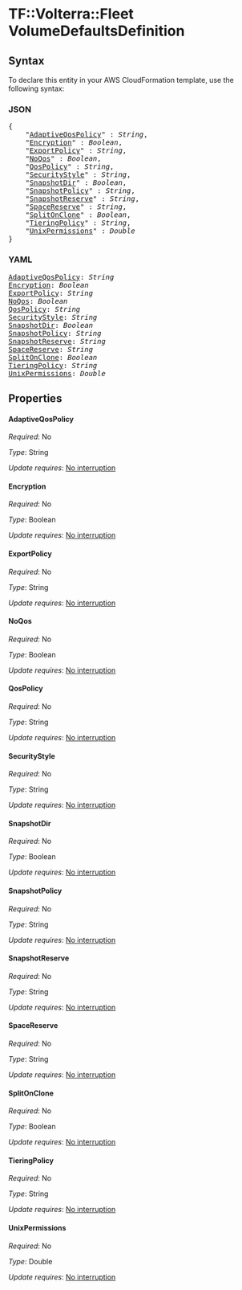 # TF::Volterra::Fleet VolumeDefaultsDefinition

## Syntax

To declare this entity in your AWS CloudFormation template, use the following syntax:

### JSON

<pre>
{
    "<a href="#adaptiveqospolicy" title="AdaptiveQosPolicy">AdaptiveQosPolicy</a>" : <i>String</i>,
    "<a href="#encryption" title="Encryption">Encryption</a>" : <i>Boolean</i>,
    "<a href="#exportpolicy" title="ExportPolicy">ExportPolicy</a>" : <i>String</i>,
    "<a href="#noqos" title="NoQos">NoQos</a>" : <i>Boolean</i>,
    "<a href="#qospolicy" title="QosPolicy">QosPolicy</a>" : <i>String</i>,
    "<a href="#securitystyle" title="SecurityStyle">SecurityStyle</a>" : <i>String</i>,
    "<a href="#snapshotdir" title="SnapshotDir">SnapshotDir</a>" : <i>Boolean</i>,
    "<a href="#snapshotpolicy" title="SnapshotPolicy">SnapshotPolicy</a>" : <i>String</i>,
    "<a href="#snapshotreserve" title="SnapshotReserve">SnapshotReserve</a>" : <i>String</i>,
    "<a href="#spacereserve" title="SpaceReserve">SpaceReserve</a>" : <i>String</i>,
    "<a href="#splitonclone" title="SplitOnClone">SplitOnClone</a>" : <i>Boolean</i>,
    "<a href="#tieringpolicy" title="TieringPolicy">TieringPolicy</a>" : <i>String</i>,
    "<a href="#unixpermissions" title="UnixPermissions">UnixPermissions</a>" : <i>Double</i>
}
</pre>

### YAML

<pre>
<a href="#adaptiveqospolicy" title="AdaptiveQosPolicy">AdaptiveQosPolicy</a>: <i>String</i>
<a href="#encryption" title="Encryption">Encryption</a>: <i>Boolean</i>
<a href="#exportpolicy" title="ExportPolicy">ExportPolicy</a>: <i>String</i>
<a href="#noqos" title="NoQos">NoQos</a>: <i>Boolean</i>
<a href="#qospolicy" title="QosPolicy">QosPolicy</a>: <i>String</i>
<a href="#securitystyle" title="SecurityStyle">SecurityStyle</a>: <i>String</i>
<a href="#snapshotdir" title="SnapshotDir">SnapshotDir</a>: <i>Boolean</i>
<a href="#snapshotpolicy" title="SnapshotPolicy">SnapshotPolicy</a>: <i>String</i>
<a href="#snapshotreserve" title="SnapshotReserve">SnapshotReserve</a>: <i>String</i>
<a href="#spacereserve" title="SpaceReserve">SpaceReserve</a>: <i>String</i>
<a href="#splitonclone" title="SplitOnClone">SplitOnClone</a>: <i>Boolean</i>
<a href="#tieringpolicy" title="TieringPolicy">TieringPolicy</a>: <i>String</i>
<a href="#unixpermissions" title="UnixPermissions">UnixPermissions</a>: <i>Double</i>
</pre>

## Properties

#### AdaptiveQosPolicy

_Required_: No

_Type_: String

_Update requires_: [No interruption](https://docs.aws.amazon.com/AWSCloudFormation/latest/UserGuide/using-cfn-updating-stacks-update-behaviors.html#update-no-interrupt)

#### Encryption

_Required_: No

_Type_: Boolean

_Update requires_: [No interruption](https://docs.aws.amazon.com/AWSCloudFormation/latest/UserGuide/using-cfn-updating-stacks-update-behaviors.html#update-no-interrupt)

#### ExportPolicy

_Required_: No

_Type_: String

_Update requires_: [No interruption](https://docs.aws.amazon.com/AWSCloudFormation/latest/UserGuide/using-cfn-updating-stacks-update-behaviors.html#update-no-interrupt)

#### NoQos

_Required_: No

_Type_: Boolean

_Update requires_: [No interruption](https://docs.aws.amazon.com/AWSCloudFormation/latest/UserGuide/using-cfn-updating-stacks-update-behaviors.html#update-no-interrupt)

#### QosPolicy

_Required_: No

_Type_: String

_Update requires_: [No interruption](https://docs.aws.amazon.com/AWSCloudFormation/latest/UserGuide/using-cfn-updating-stacks-update-behaviors.html#update-no-interrupt)

#### SecurityStyle

_Required_: No

_Type_: String

_Update requires_: [No interruption](https://docs.aws.amazon.com/AWSCloudFormation/latest/UserGuide/using-cfn-updating-stacks-update-behaviors.html#update-no-interrupt)

#### SnapshotDir

_Required_: No

_Type_: Boolean

_Update requires_: [No interruption](https://docs.aws.amazon.com/AWSCloudFormation/latest/UserGuide/using-cfn-updating-stacks-update-behaviors.html#update-no-interrupt)

#### SnapshotPolicy

_Required_: No

_Type_: String

_Update requires_: [No interruption](https://docs.aws.amazon.com/AWSCloudFormation/latest/UserGuide/using-cfn-updating-stacks-update-behaviors.html#update-no-interrupt)

#### SnapshotReserve

_Required_: No

_Type_: String

_Update requires_: [No interruption](https://docs.aws.amazon.com/AWSCloudFormation/latest/UserGuide/using-cfn-updating-stacks-update-behaviors.html#update-no-interrupt)

#### SpaceReserve

_Required_: No

_Type_: String

_Update requires_: [No interruption](https://docs.aws.amazon.com/AWSCloudFormation/latest/UserGuide/using-cfn-updating-stacks-update-behaviors.html#update-no-interrupt)

#### SplitOnClone

_Required_: No

_Type_: Boolean

_Update requires_: [No interruption](https://docs.aws.amazon.com/AWSCloudFormation/latest/UserGuide/using-cfn-updating-stacks-update-behaviors.html#update-no-interrupt)

#### TieringPolicy

_Required_: No

_Type_: String

_Update requires_: [No interruption](https://docs.aws.amazon.com/AWSCloudFormation/latest/UserGuide/using-cfn-updating-stacks-update-behaviors.html#update-no-interrupt)

#### UnixPermissions

_Required_: No

_Type_: Double

_Update requires_: [No interruption](https://docs.aws.amazon.com/AWSCloudFormation/latest/UserGuide/using-cfn-updating-stacks-update-behaviors.html#update-no-interrupt)

